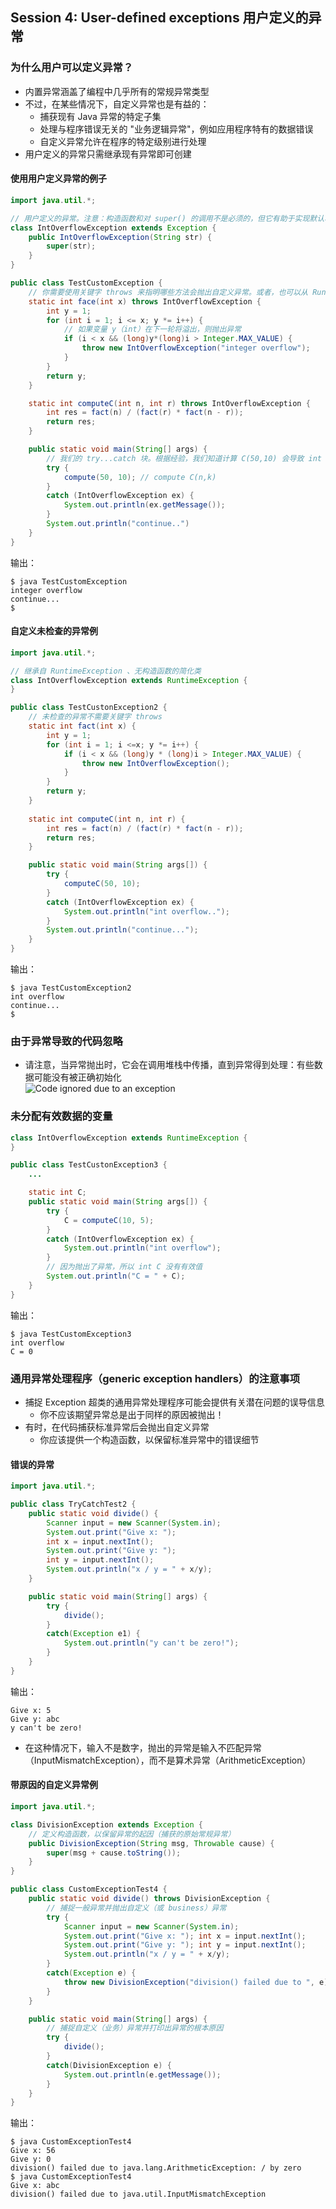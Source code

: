 ## Session 4: User-defined exceptions 用户定义的异常  

### 为什么用户可以定义异常？  
- 内置异常涵盖了编程中几乎所有的常规异常类型  
- 不过，在某些情况下，自定义异常也是有益的：  
    - 捕获现有 Java 异常的特定子集  
    - 处理与程序错误无关的 "业务逻辑异常"，例如应用程序特有的数据错误  
    - 自定义异常允许在程序的特定级别进行处理  
- 用户定义的异常只需继承现有异常即可创建  
#### 使用用户定义异常的例子  
```java
import java.util.*;

// 用户定义的异常。注意：构造函数和对 super() 的调用不是必须的，但它有助于实现默认功能
class IntOverflowException extends Exception {
    public IntOverflowException(String str) {
        super(str);
    }
}

public class TestCustomException {
    // 你需要使用关键字 throws 来指明哪些方法会抛出自定义异常。或者，也可以从 RuntimeException 继承异常
    static int face(int x) throws IntOverflowException {
        int y = 1;
        for (int i = 1; i <= x; y *= i++) {
            // 如果变量 y（int）在下一轮将溢出，则抛出异常
            if (i < x && (long)y*(long)i > Integer.MAX_VALUE) {
                throw new IntOverflowException("integer overflow");
            }
        }
        return y;
    }

    static int computeC(int n, int r) throws IntOverflowException {
        int res = fact(n) / (fact(r) * fact(n - r));
        return res;
    }

    public static void main(String[] args) {
        // 我们的 try...catch 块。根据经验，我们知道计算 C(50,10) 会导致 int 溢出
        try {
            compute(50, 10); // compute C(n,k)
        }
        catch (IntOverflowException ex) {
            System.out.println(ex.getMessage());
        }
        System.out.println("continue..")
    }
}
```
输出：  
```shell
$ java TestCustomException
integer overflow
continue...
$
```
#### 自定义未检查的异常例  
```java
import java.util.*;

// 继承自 RuntimeException 、无构造函数的简化类
class IntOverflowException extends RuntimeException {
}

public class TestCustonException2 {
    // 未检查的异常不需要关键字 throws
    static int fact(int x) {
        int y = 1;
        for (int i = 1; i <=x; y *= i++) {
            if (i < x && (long)y * (long)i > Integer.MAX_VALUE) {
                throw new IntOverflowException();
            }
        }
        return y;
    }
    
    static int computeC(int n, int r) {
        int res = fact(n) / (fact(r) * fact(n - r));
        return res;
    }

    public static void main(String args[]) {
        try {
            computeC(50, 10);
        }
        catch (IntOverflowException ex) {
            System.out.println("int overflow..");
        }
        System.out.println("continue...");
    }
}
```
输出：  
```shell
$ java TestCustomException2
int overflow
continue...
$
```

### 由于异常导致的代码忽略  
- 请注意，当异常抛出时，它会在调用堆栈中传播，直到异常得到处理：有些数据可能没有被正确初始化  
  ![Code ignored due to an exception](img/06-4-01-Code_ignored.png)  

### 未分配有效数据的变量  
```java
class IntOverflowException extends RuntimeException {
}

public class TestCustonException3 {
    ...

    static int C;
    public static void main(String args[]) {
        try {
            C = computeC(10, 5);
        }
        catch (IntOverflowException ex) {
            System.out.println("int overflow");
        }
        // 因为抛出了异常，所以 int C 没有有效值
        System.out.println("C = " + C);
    }
}
```
输出：  
```shell
$ java TestCustomException3
int overflow
C = 0
```

### 通用异常处理程序（generic exception handlers）的注意事项  
- 捕捉 Exception 超类的通用异常处理程序可能会提供有关潜在问题的误导信息  
    - 你不应该期望异常总是出于同样的原因被抛出！  
- 有时，在代码捕获标准异常后会抛出自定义异常  
    - 你应该提供一个构造函数，以保留标准异常中的错误细节  
#### 错误的异常  
```java
import java.util.*;

public class TryCatchTest2 {
    public static void divide() {
        Scanner input = new Scanner(System.in);
        System.out.print("Give x: "); 
        int x = input.nextInt();
        System.out.print("Give y: "); 
        int y = input.nextInt();
        System.out.println("x / y = " + x/y);
    }

    public static void main(String[] args) {
        try {
            divide();
        }
        catch(Exception e1) {
            System.out.println("y can't be zero!");
        }
    }
}
```
输出：  
```shell
Give x: 5
Give y: abc
y can't be zero!
```
- 在这种情况下，输入不是数字，抛出的异常是输入不匹配异常（InputMismatchException），而不是算术异常（ArithmeticException）  
#### 带原因的自定义异常例  
```java
import java.util.*;

class DivisionException extends Exception {
    // 定义构造函数，以保留异常的起因（捕获的原始常规异常）
    public DivisionException(String msg, Throwable cause) {
        super(msg + cause.toString());
    }
}

public class CustomExceptionTest4 {
    public static void divide() throws DivisionException {
        // 捕捉一般异常并抛出自定义（或 business）异常  
        try {
            Scanner input = new Scanner(System.in);
            System.out.print("Give x: "); int x = input.nextInt();
            System.out.print("Give y: "); int y = input.nextInt();
            System.out.println("x / y = " + x/y);
        } 
        catch(Exception e) {
            throw new DivisionException("division() failed due to ", e);
        }
    }

    public static void main(String[] args) {
        // 捕捉自定义（业务）异常并打印出异常的根本原因
        try {
            divide();
        }
        catch(DivisionException e) {
            System.out.println(e.getMessage());
        }
    }
}
```
输出：  
```shell
$ java CustomExceptionTest4
Give x: 56
Give y: 0
division() failed due to java.lang.ArithmeticException: / by zero
$ java CustomExceptionTest4
Give x: abc
division() failed due to java.util.InputMismatchException
```